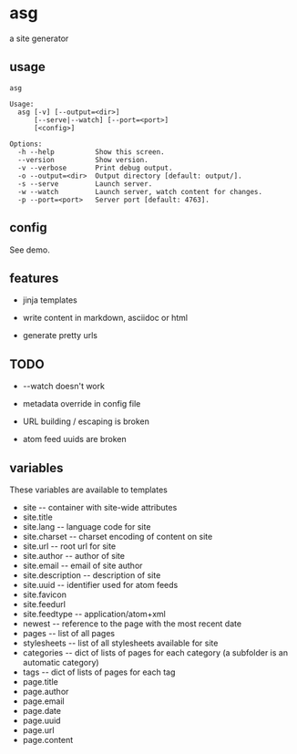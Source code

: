 # asg

a site generator

## usage

    asg
    
    Usage:
      asg [-v] [--output=<dir>]
          [--serve|--watch] [--port=<port>]
          [<config>]
    
    Options:
      -h --help          Show this screen.
      --version          Show version.
      -v --verbose       Print debug output.
      -o --output=<dir>  Output directory [default: output/].
      -s --serve         Launch server.
      -w --watch         Launch server, watch content for changes.
      -p --port=<port>   Server port [default: 4763].

## config

See demo.

## features

* jinja templates

* write content in markdown, asciidoc or html

* generate pretty urls

## TODO

* --watch doesn't work

* metadata override in config file

* URL building / escaping is broken

* atom feed uuids are broken

## variables

These variables are available to templates

  * site -- container with site-wide attributes
  * site.title
  * site.lang -- language code for site
  * site.charset -- charset encoding of content on site
  * site.url -- root url for site
  * site.author -- author of site
  * site.email -- email of site author
  * site.description -- description of site
  * site.uuid -- identifier used for atom feeds
  * site.favicon
  * site.feedurl
  * site.feedtype -- application/atom+xml
  * newest -- reference to the page with the most recent date
  * pages -- list of all pages
  * stylesheets -- list of all stylesheets available for site
  * categories -- dict of lists of pages for each category
    (a subfolder is an automatic category)
  * tags -- dict of lists of pages for each tag
  * page.title
  * page.author
  * page.email
  * page.date
  * page.uuid
  * page.url
  * page.content

